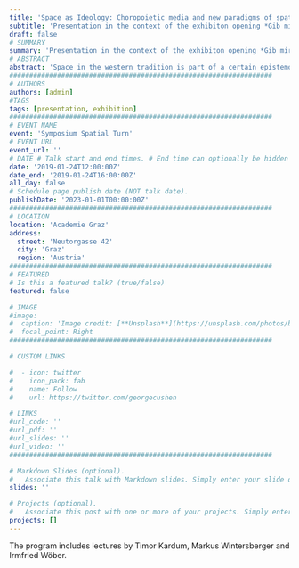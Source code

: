 ```yaml
---
title: 'Space as Ideology: Choropoietic media and new paradigms of spatiality'
subtitle: 'Presentation in the context of the exhibiton opening *Gib mir Raum* by FH Joanneum.'
draft: false
# SUMMARY
summary: 'Presentation in the context of the exhibiton opening *Gib mir Raum* by FH Joanneum.'
# ABSTRACT 
abstract: 'Space in the western tradition is part of a certain epistemology. From Greek mathematics to Renaissance perspective, the understanding of space has been conditioned by the evolution of science before becoming a deeply rooted cultural “belief.” Contemporary media however, bring about new paradigms in the field of spatial arts, challenging existing traditional and disciplinary conceptions of space. Tracing a brief archeology of the evolution of spatial concepts, and drawing from architecture, videogames and virtual reality, this talk intends to discuss the aesthetic potential of contemporary “choropoietic media.”'
##################################################################
# AUTHORS 
authors: [admin]
#TAGS
tags: [presentation, exhibition]
##################################################################
# EVENT NAME 
event: 'Symposium Spatial Turn'
# EVENT URL 
event_url: ''
# DATE # Talk start and end times. # End time can optionally be hidden by prefixing the line with `#`.
date: '2019-01-24T12:00:00Z'
date_end: '2019-01-24T16:00:00Z'
all_day: false
# Schedule page publish date (NOT talk date).
publishDate: '2023-01-01T00:00:00Z'
##################################################################
# LOCATION 
location: 'Academie Graz'
address:
  street: 'Neutorgasse 42'
  city: 'Graz'
  region: 'Austria'
##################################################################
# FEATURED
# Is this a featured talk? (true/false)
featured: false

# IMAGE 
#image:
#  caption: 'Image credit: [**Unsplash**](https://unsplash.com/photos/bzdhc5b3Bxs)'
#  focal_point: Right
##################################################################

# CUSTOM LINKS 

#  - icon: twitter
#    icon_pack: fab
#    name: Follow
#    url: https://twitter.com/georgecushen

# LINKS 
#url_code: ''
#url_pdf: ''
#url_slides: ''
#url_video: ''
##################################################################

# Markdown Slides (optional).
#   Associate this talk with Markdown slides. Simply enter your slide deck's filename without extension. Otherwise, set `slides = ""`.
slides: ''

# Projects (optional).
#   Associate this post with one or more of your projects. Simply enter your project's folder or file name without extension. Otherwise, set `projects = []`.
projects: []
---
```


The program includes lectures by Timor Kardum, Markus Wintersberger and Irmfried Wöber.

<!--
Symposium Spatial Turn [[x](https://www.facebook.com/events/553650948484862/)]  
Gib mir Raum [[x](https://www.gibmirraum.at/)]
-->